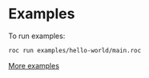 # Examples

To run examples:

```bash
roc run examples/hello-world/main.roc
```

[More examples](https://github.com/roc-lang/examples)
